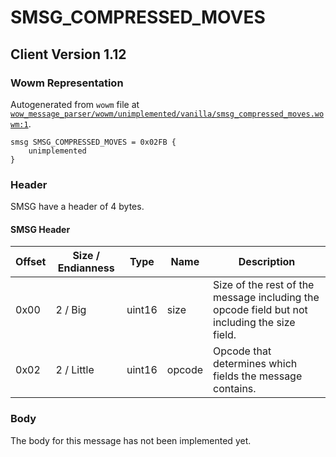 # SMSG_COMPRESSED_MOVES

## Client Version 1.12

### Wowm Representation

Autogenerated from `wowm` file at [`wow_message_parser/wowm/unimplemented/vanilla/smsg_compressed_moves.wowm:1`](https://github.com/gtker/wow_messages/tree/main/wow_message_parser/wowm/unimplemented/vanilla/smsg_compressed_moves.wowm#L1).
```rust,ignore
smsg SMSG_COMPRESSED_MOVES = 0x02FB {
    unimplemented
}
```
### Header

SMSG have a header of 4 bytes.

#### SMSG Header

| Offset | Size / Endianness | Type   | Name   | Description |
| ------ | ----------------- | ------ | ------ | ----------- |
| 0x00   | 2 / Big           | uint16 | size   | Size of the rest of the message including the opcode field but not including the size field.|
| 0x02   | 2 / Little        | uint16 | opcode | Opcode that determines which fields the message contains.|

### Body

The body for this message has not been implemented yet.

